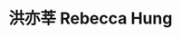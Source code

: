 ---
chinese_name: 洪亦莘
english_name: Rebecca Hung
title: "洪亦莘 Rebecca Hung"
id: hungrebecca
collection: members
position: Administrative Assistant
type: administrative assistant
department: 經濟系行政助理
# image_path: https://source.unsplash.com/collection/139386/600x600?a=.png
photo: administrative_a/hungrebecca.jpg
# blurb: 123
---